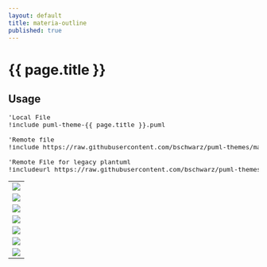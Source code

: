```yaml
---
layout: default
title: materia-outline
published: true
---
```

# {{ page.title }}

## Usage

<pre style="font-size: .8rem;">
'Local File
!include puml-theme-{{ page.title }}.puml

'Remote file
!include https://raw.githubusercontent.com/bschwarz/puml-themes/master/themes/{{ page.title }}/puml-theme-{{ page.title }}.puml

'Remote File for legacy plantuml
!includeurl https://raw.githubusercontent.com/bschwarz/puml-themes/master/themes/{{ page.title }}/puml-theme-{{ page.title }}.puml
</pre>

<table style="width: 100%">
    <tr>
        <td>
            <img src="activity-ex.svg">
        </td>
    </tr>
    <tr>
        <td>
            <img src="class-ex.svg">
        </td>
    </tr>
   <tr>
        <td>
            <img src="component-ex.svg">
        </td> 
    </tr>
    <tr>
        <td>
            <img src="sequence-ex.svg">
        </td>
    </tr>
   <tr>
        <td>
            <img src="usecase-ex.svg">
        </td>
    </tr>
    <tr>
        <td>
            <img src="state-ex.svg">
        </td>
    </tr>
    <tr>
        <td>
            <img src="object-ex.svg">
        </td>
    </tr>
</table>
